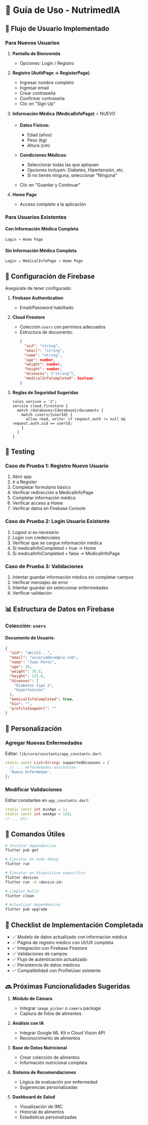 # 🎯 Guía de Uso - NutrimedIA

## 📱 Flujo de Usuario Implementado

### Para Nuevos Usuarios

1. **Pantalla de Bienvenida**
   - Opciones: Login / Registro

2. **Registro (AuthPage → RegisterPage)**
   - Ingresar nombre completo
   - Ingresar email
   - Crear contraseña
   - Confirmar contraseña
   - Clic en "Sign Up"

3. **Información Médica (MedicalInfoPage)** ⭐ NUEVO
   - **Datos Físicos:**
     - Edad (años)
     - Peso (kg)
     - Altura (cm)
   
   - **Condiciones Médicas:**
     - Seleccionar todas las que apliquen
     - Opciones incluyen: Diabetes, Hipertensión, etc.
     - Si no tienes ninguna, seleccionar "Ninguna"
   
   - Clic en "Guardar y Continuar"

4. **Home Page**
   - Acceso completo a la aplicación

### Para Usuarios Existentes

#### Con Información Médica Completa
```
Login → Home Page
```

#### Sin Información Médica Completa
```
Login → MedicalInfoPage → Home Page
```

## 🔧 Configuración de Firebase

Asegúrate de tener configurado:

1. **Firebase Authentication**
   - Email/Password habilitado

2. **Cloud Firestore**
   - Colección `users` con permisos adecuados
   - Estructura de documento:
     ```json
     {
       "uid": "string",
       "email": "string",
       "name": "string",
       "age": number,
       "weight": number,
       "height": number,
       "diseases": ["string"],
       "medicalInfoCompleted": boolean
     }
     ```

3. **Reglas de Seguridad Sugeridas**
   ```
   rules_version = '2';
   service cloud.firestore {
     match /databases/{database}/documents {
       match /users/{userId} {
         allow read, write: if request.auth != null && request.auth.uid == userId;
       }
     }
   }
   ```

## 🧪 Testing

### Caso de Prueba 1: Registro Nuevo Usuario
1. Abrir app
2. Ir a Register
3. Completar formulario básico
4. Verificar redirección a MedicalInfoPage
5. Completar información médica
6. Verificar acceso a Home
7. Verificar datos en Firebase Console

### Caso de Prueba 2: Login Usuario Existente
1. Logout si es necesario
2. Login con credenciales
3. Verificar que se cargue información médica
4. Si medicalInfoCompleted = true → Home
5. Si medicalInfoCompleted = false → MedicalInfoPage

### Caso de Prueba 3: Validaciones
1. Intentar guardar información médica sin completar campos
2. Verificar mensajes de error
3. Intentar guardar sin seleccionar enfermedades
4. Verificar validación

## 📊 Estructura de Datos en Firebase

### Colección: `users`

#### Documento de Usuario:
```json
{
  "uid": "abc123...",
  "email": "usuario@example.com",
  "name": "Juan Pérez",
  "age": 35,
  "weight": 75.5,
  "height": 175.0,
  "diseases": [
    "Diabetes tipo 2",
    "Hipertensión"
  ],
  "medicalInfoCompleted": true,
  "bio": "",
  "profileImageUrl": ""
}
```

## 🎨 Personalización

### Agregar Nuevas Enfermedades
Editar: `lib/core/constants/app_constants.dart`
```dart
static const List<String> supportedDiseases = [
  // ... enfermedades existentes
  'Nueva Enfermedad',
];
```

### Modificar Validaciones
Editar constantes en `app_constants.dart`:
```dart
static const int minAge = 1;
static const int maxAge = 120;
// ... etc
```

## 🚀 Comandos Útiles

```bash
# Instalar dependencias
flutter pub get

# Ejecutar en modo debug
flutter run

# Ejecutar en dispositivo específico
flutter devices
flutter run -d <device-id>

# Limpiar build
flutter clean

# Actualizar dependencias
flutter pub upgrade
```

## 📝 Checklist de Implementación Completada

- ✅ Modelo de datos actualizado con información médica
- ✅ Página de registro médico con UI/UX completa
- ✅ Integración con Firebase Firestore
- ✅ Validaciones de campos
- ✅ Flujo de autenticación actualizado
- ✅ Persistencia de datos médicos
- ✅ Compatibilidad con ProfileUser existente

## 🔜 Próximas Funcionalidades Sugeridas

1. **Módulo de Cámara**
   - Integrar `image_picker` o `camera` package
   - Captura de fotos de alimentos

2. **Análisis con IA**
   - Integrar Google ML Kit o Cloud Vision API
   - Reconocimiento de alimentos

3. **Base de Datos Nutricional**
   - Crear colección de alimentos
   - Información nutricional completa

4. **Sistema de Recomendaciones**
   - Lógica de evaluación por enfermedad
   - Sugerencias personalizadas

5. **Dashboard de Salud**
   - Visualización de IMC
   - Historial de alimentos
   - Estadísticas personalizadas
